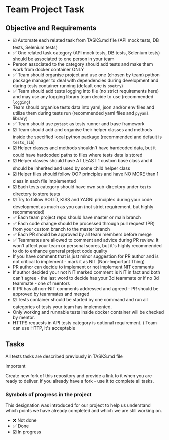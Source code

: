 # Team Project Task

## Objective and Requirements
- ☑️ Automate each related task from TASKS.md file (API mock tests, DB tests, Selenium tests)
- ✅ One related task category (API mock tests, DB tests, Selenium tests) should be associated to one person in your team
- Person associated to the category should add tests and make them work from docker container ONLY
- ✅ Team should organise project and use one (chosen by team) python package manager to deal with dependencies during development and during tests container running (default one is `poetry`)
- ✅ Team should add tests logging into file (no strict requirements here) and may use any logging library team decide to use (recommended `logging`)
- Team should organise tests data into yaml, json and/or env files and utilize them during tests run (recommended yaml files and `pyyaml` library)
- ✅ Team should use `pytest` as tests runner and base framework
- ☑️ Team should add and organise their helper classes and methods inside the specified local python package (recommended and default is `tests_lib`)
- ☑️ Helper classes and methods shouldn't have hardcoded data, but it could have hardcoded paths to files where tests data is stored
- ☑️ Helper classes should have AT LEAST 1 custom base class and it should be inherited and used by some child helper class
- ☑️ Helper files should follow OOP principles and have NO MORE than 1 class in each file implemented
- ☑️ Each tests category should have own sub-directory under `tests` directory to store tests
- ☑️ Try to follow SOLID, KISS and YAGNI principles during your code development as much as you can (not strict requirement, but highly recommended)
- ✅ Each team project repo should have master or main branch
- ✅ Each code change should be processed through pull request (PR) from your custom branch to the master branch
- ✅ Each PR should be approved by all team members before merge
- ✅ Teammates are allowed to comment and advice during PR review. It won't affect your team or personal scores, but it's highly recommended to do to enhance general project code quality
- If you have comment that is just minor suggestion for PR author and is not critical to implement - mark it as NIT (Non-Important Thing)
- PR author can decide to implement or not implement NIT comments
- If author decided your not NIT marked comment is NIT in fact and both can't agree - the last word to decide has your 3d teammate or if no 3d teammate - one of mentors
- If PR has all non-NIT comments addressed and agreed - PR should be approved by teammates and merged
- ☑️ Tests container should be started by one command and run all categories of tests your team has implemented.
- Only working and runnable tests inside docker container will be checked by mentor.
- HTTPS requests in API tests category is optional requirement. ) Team can use HTTP, it's acceptable

## Tasks

All tests tasks are described previously in TASKS.md file

> [!IMPORTANT]  
> Create new fork of this repository and provide a link to it when you are ready to deliver. If you already have a fork - use it to complete all tasks.

### Symbols of progress in the project

This designation was introduced for our project to help us understand which points we have already completed and which we are still working on.

- ❌ Not done
- ✅ Done
- ☑️ In progress


